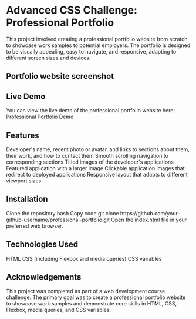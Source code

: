 <h1>Advanced CSS Challenge: Professional Portfolio</h1>
This project involved creating a professional portfolio website from scratch to showcase work samples to potential employers. The portfolio is designed to be visually appealing, easy to navigate, and responsive, adapting to different screen sizes and devices.

<h2>Portfolio website screenshot</h2>

<h2>Live Demo</h2>
You can view the live demo of the professional portfolio website here: Professional Portfolio Demo

<h2>Features</h2>
Developer's name, recent photo or avatar, and links to sections about them, their work, and how to contact them
Smooth scrolling navigation to corresponding sections
Titled images of the developer's applications
Featured application with a larger image
Clickable application images that redirect to deployed applications
Responsive layout that adapts to different viewport sizes
<h2>Installation</h2>
Clone the repository
bash
Copy code
git clone https://github.com/your-github-username/professional-portfolio.git
Open the index.html file in your preferred web browser.
<h2>Technologies Used</h2>
HTML
CSS (including Flexbox and media queries)
CSS variables
<h2>Acknowledgements</h2>
This project was completed as part of a web development course challenge. The primary goal was to create a professional portfolio website to showcase work samples and demonstrate core skills in HTML, CSS, Flexbox, media queries, and CSS variables.

